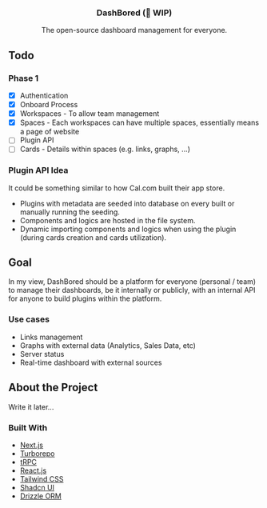 <h3 align="center">DashBored (🚧 WIP)</h3>

<p align="center">
    The open-source dashboard management for everyone.
</p>

## Todo

### Phase 1

- [x] Authentication
- [x] Onboard Process
- [x] Workspaces - To allow team management
- [x] Spaces - Each workspaces can have multiple spaces, essentially means a page of website
- [ ] Plugin API
- [ ] Cards - Details within spaces (e.g. links, graphs, ...)

### Plugin API Idea

It could be something similar to how Cal.com built their app store.

- Plugins with metadata are seeded into database on every built or manually running the seeding.
- Components and logics are hosted in the file system.
- Dynamic importing components and logics when using the plugin (during cards creation and cards utilization).

## Goal

In my view, DashBored should be a platform for everyone (personal / team) to manage their dashboards, be it internally or publicly, with an internal API for anyone to build plugins within the platform.

### Use cases

- Links management
- Graphs with external data (Analytics, Sales Data, etc)
- Server status
- Real-time dashboard with external sources

## About the Project

Write it later...

### Built With

- [Next.js](https://nextjs.org)
- [Turborepo](https://turbo.build/repo)
- [tRPC](https://trpc.io)
- [React.js](https://reactjs.org)
- [Tailwind CSS](https://tailwindcss.com)
- [Shadcn UI](https://ui.shadcn.com)
- [Drizzle ORM](https://orm.drizzle.team)
